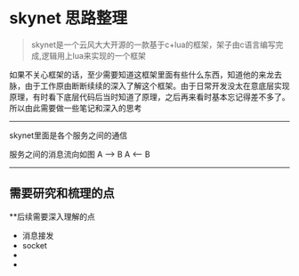 # skynet 思路整理

> skynet是一个云风大大开源的一款基于c+lua的框架，架子由c语言编写完成,逻辑用上lua来实现的一个框架

如果不关心框架的话，至少需要知道这框架里面有些什么东西，知道他的来龙去脉，由于工作原由断断续续的深入了解这个框架。由于日常开发没太在意底层实现原理，有时看下底层代码后当时知道了原理，之后再来看时基本忘记得差不多了。所以由此需要做一些笔记和深入的思考


------

skynet里面是各个服务之间的通信

服务之间的消息流向如图
A ——> B
A <—— B

------

## 需要研究和梳理的点

**后续需要深入理解的点

- 消息接发
- socket
- 
- 





